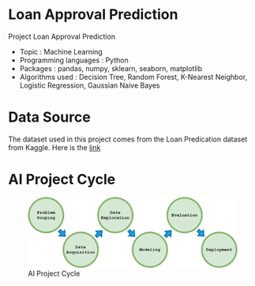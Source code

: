 # Loan Approval Prediction
Project Loan Approval Prediction

- Topic : Machine Learning
- Programming languages : Python
- Packages : pandas, numpy, sklearn, seaborn, matplotlib
- Algorithms used : Decision Tree, Random Forest, K-Nearest Neighbor, Logistic Regression, Gaussian Naive Bayes

# Data Source
The dataset used in this project comes from the Loan Predication dataset from Kaggle. Here is the [link](https://www.kaggle.com/ninzaami/loan-predication/home)

# AI Project Cycle
<figure>
  <img src="https://github.com/novazi/prediction-loan/blob/main/AI_Project_Cycle.png" alt="Alt Text">
  <figcaption>AI Project Cycle</figcaption>
</figure>